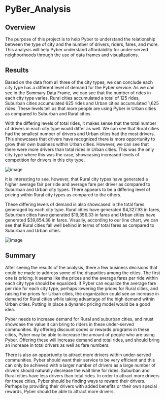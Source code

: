 # PyBer_Analysis

## Overview

The purpose of this project is to help Pyber to understand the relationship between the type of city and the number of drivers, riders, fares, and more. This analysis will help Pyber understand affordability for under-served neighborhoods through the use of data frames and visualizations.

## Results

Based on the data from all three of the city types, we can conclude each city type has a different level of demand for the Pyber service. As we can see in the Summary Data Frame, we can see that the number of rides in each city type varies. Rural cities accumulated a total of 125 rides, Suburban cities accumulated 625 rides and Urban cities accumulated 1,625 rides. These levels tell us that more people are using Pyber in Urban cities as compared to Suburban and Rural cities.

With the differing levels of total rides, it makes sense that the total number of drivers in each city type would differ as well. We can see that Rural cities had the smallest number of drivers and Urban cities had the most drivers. This showcases that drivers have recognized there is more opportunity to grow their own business within Urban cities. However, we can see that there were more drivers than total rides in Urban cities. This was the only city type where this was the case, showcasing increased levels of competition for drivers in this city type.

![image](https://user-images.githubusercontent.com/102189324/168491079-fbba02d0-4a28-45b3-a20f-4c7cc5a2e109.png)


It is interesting to see, however, that Rural city types have generated a higher average fair per ride and average fare per driver as compared to Suburban and Urban city types. There appears to be a differing level of pricing within Rural city types as compared to the others.

These differing levels of demand is also showcased in the total fares generaged by each city type. Rural cities have generated $4,327.93 in fares, Suburban cities have generated $19,356.33 in fares and Urban cities have generated $39,854.38 in fares. Visually, according to our line chart, we can see that Rural cities fall well behind in terms of total fares as compared to Suburban and Urban cities.

![image](https://user-images.githubusercontent.com/102189324/168490093-2fef7b7e-8fa9-4b36-9c6d-68e816343faa.png)


## Summary

After seeing the results of the analysis, there a few business decisions that could be made to address some of the disparities among the cities. The first one is pricing. It seems like the prices and the average fares per ride within each city type should be equalized. If Pyber can equalize the average fare per ride for each city type, perhaps lowering the prices for Rural cities, and raising the prices for Urban cities, the organization could see an increase in demand for Rural cities while taking advantage of the high demand within Urban cities. Putting in place a dynamic pricing model would be a good idea.

Pyber needs to increase demand for Rural and suburban cities, and must showcase the value it can bring to riders in these under-served communities. By offering discount codes or rewards programs in these cities, Pyber may be able to increase the amount of people who are using Pyber. Offering these will increase demand and total rides, and should bring an increase in total drivers as well as fare numbers.

There is also an opportunity to attract more drivers within under-served communities. Pyber should want their service to be very efficient and this can only be achieved with a larger number of drivers as a large number of drivers should naturally decrease the wait time for rides. Suburban and Rural cities have less drivers than total rides. In order to attract more drivers for these cities, Pyber should be finding ways to reward their drivers. Perhaps by providing their drivers with added benefits or their own special rewards, Pyber should be able to attract more drivers.

